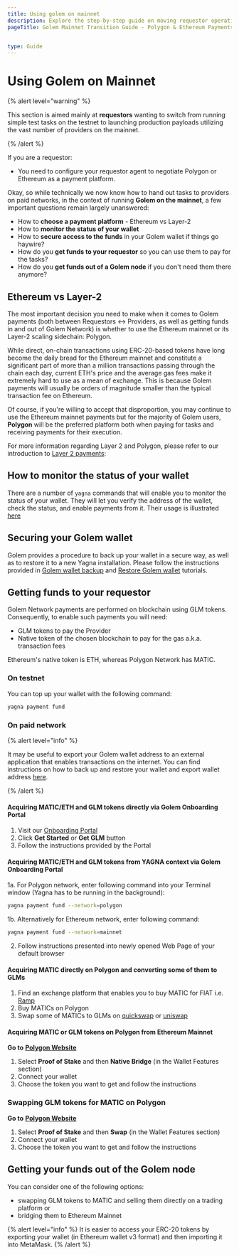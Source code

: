 ```yaml
---
title: Using golem on mainnet
description: Explore the step-by-step guide on moving requestor operations to Golem’s mainnet, including payment platform selection, wallet monitoring, and fund security.
pageTitle: Golem Mainnet Transition Guide - Polygon & Ethereum Payments


type: Guide
---
```


# Using Golem on Mainnet

{% alert level="warning" %}

This section is aimed mainly at **requestors** wanting to switch from running simple test tasks on the testnet to launching production payloads utilizing the vast number of providers on the mainnet.

{% /alert %}

If you are a requestor:

- You need to configure your requestor agent to negotiate Polygon or Ethereum as a payment platform.

Okay, so while technically we now know how to hand out tasks to providers on paid networks, in the context of running **Golem on the mainnet**, a few important questions remain largely unanswered:

- How to **choose a payment platform** - Ethereum vs Layer-2
- How to **monitor the status of your wallet**
- How to **secure access to the funds** in your Golem wallet if things go haywire?
- How do you **get funds to your requestor** so you can use them to pay for the tasks?
- How do you **get funds out of a Golem node** if you don't need them there anymore?

## Ethereum vs Layer-2

The most important decision you need to make when it comes to Golem payments (both between Requestors <-> Providers, as well as getting funds in and out of Golem Network) is whether to use the Ethereum mainnet or its Layer-2 scaling sidechain: Polygon.

While direct, on-chain transactions using ERC-20-based tokens have long become the daily bread for the Ethereum mainnet and constitute a significant part of more than a million transactions passing through the chain each day, current ETH's price and the average gas fees make it extremely hard to use as a mean of exchange. This is because Golem payments will usually be orders of magnitude smaller than the typical transaction fee on Ethereum.

Of course, if you're willing to accept that disproportion, you may continue to use the Ethereum mainnet payments but for the majority of Golem users, **Polygon** will be the preferred platform both when paying for tasks and receiving payments for their execution.

For more information regarding Layer 2 and Polygon, please refer to our introduction to [Layer 2 payments](/docs/golem/payments/layer-2-payments):

## How to monitor the status of your wallet

There are a number of `yagna` commands that will enable you to monitor the status of your wallet. They will let you verify the address of the wallet, check the status, and enable payments from it. Their usage is illustrated [here](/docs/creators/python/examples/tools/managing-golem-wallet)

## Securing your Golem wallet

Golem provides a procedure to back up your wallet in a secure way, as well as to restore it to a new Yagna installation.
Please follow the instructions provided in [Golem wallet backup](/docs/creators/python/examples/tools/golem-wallet-backup) and [Restore Golem wallet](/docs/creators/python/examples/tools/restoring-golem-wallet) tutorials.

## Getting funds to your requestor

Golem Network payments are performed on blockchain using GLM tokens. Consequently, to enable such payments you will need:

- GLM tokens to pay the Provider
- Native token of the chosen blockchain to pay for the gas a.k.a. transaction fees

Ethereum's native token is ETH, whereas Polygon Network has MATIC.

### On testnet

You can top up your wallet with the following command:

```bash
yagna payment fund
```

### On paid network

{% alert level="info" %}

It may be useful to export your Golem wallet address to an external application that enables transactions on the internet. You can find instructions on how to back up and restore your wallet and export wallet address [here](/docs/creators/python/examples/tools/golem-wallet-backup).

{% /alert %}

#### Acquiring MATIC/ETH and GLM tokens directly via Golem Onboarding Portal

1. Visit our [Onboarding Portal](https://glm.golem.network/)
2. Click **Get Started** or **Get GLM** button
3. Follow the instructions provided by the Portal

#### Acquiring MATIC/ETH and GLM tokens from YAGNA context via Golem Onboarding Portal

1a. For Polygon network, enter following command into your Terminal window (Yagna has to be running in the background):
```bash
yagna payment fund --network=polygon
```
1b. Alternatively for Ethereum network, enter following command:
```bash
yagna payment fund --network=mainnet
```
2. Follow instructions presented into newly opened Web Page of your default browser

#### Acquiring MATIC directly on Polygon and converting some of them to GLMs

1. Find an exchange platform that enables you to buy MATIC for FIAT i.e. [Ramp](https://ramp.network/)
2. Buy MATICs on Polygon
3. Swap some of MATICs to GLMs on [quickswap](https://quickswap.exchange) or [uniswap](https://uniswap.org/)

#### Acquiring MATIC or GLM tokens on Polygon from Ethereum Mainnet

**Go to** [**Polygon Website**](https://wallet.polygon.technology)

1. Select **Proof of Stake** and then **Native Bridge** (in the Wallet Features section)
2. Connect your wallet
3. Choose the token you want to get and follow the instructions

### Swapping GLM tokens for MATIC on Polygon

**Go to** [**Polygon Website**](https://wallet.polygon.technology)

1. Select **Proof of Stake** and then **Swap** (in the Wallet Features section)
2. Connect your wallet
3. Choose the token you want to get and follow the instructions

## Getting your funds out of the Golem node

You can consider one of the following options:

- swapping GLM tokens to MATIC and selling them directly on a trading platform or
- bridging them to Ethereum Mainnet

{% alert level="info" %}
It is easier to access your ERC-20 tokens by exporting your wallet (in Ethereum wallet v3 format) and then importing it into MetaMask.
{% /alert %}

